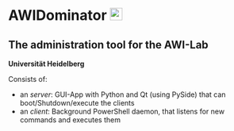 # AWIDominator <img src="https://lab.awi.uni-heidelberg.de/assets/lablogo.png" height="25" alt="Logo des AWI-Labs" />
## The administration tool for the AWI-Lab
__Universität Heidelberg__

Consists of:
- an _server_: GUI-App with Python and Qt (using PySide) that can boot/Shutdown/execute the clients
- an _client_: Background PowerShell daemon, that listens for new commands and executes them
